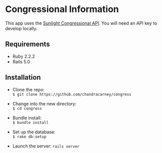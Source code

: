 # Congressional Information 
This app uses the [Sunlight Congressional API](https://sunlightlabs.github.io/congress/index.html). You will need an API key to develop locally.

## Requirements
* Ruby 2.2.2
* Rails 5.0

## Installation
* Clone the repo:  
`$ git clone https://github.com/chandracarney/congress`

* Change into the new directory:  
`$ cd congress`

* Bundle install:  
`$ bundle install`

* Set up the database:  
`$ rake db:setup`

* Launch the server:
`rails server`
